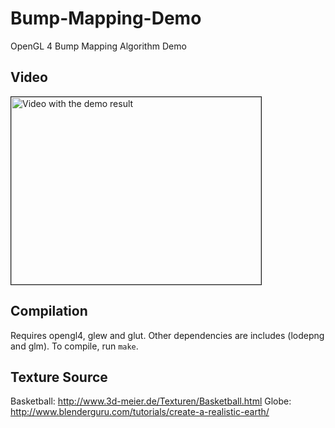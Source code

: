 # Bump-Mapping-Demo
OpenGL 4 Bump Mapping Algorithm Demo

## Video
<a href="http://www.youtube.com/watch?feature=player_embedded&v=dRRiWkRaqxs" target="_blank">
<img src="http://img.youtube.com/vi/dRRiWkRaqxs/0.jpg" alt="Video with the demo result" width="400" height="300" border="1"/>
</a>

## Compilation
Requires opengl4, glew and glut.
Other dependencies are includes (lodepng and glm).
To compile, run `make`.

## Texture Source
Basketball: http://www.3d-meier.de/Texturen/Basketball.html 
Globe: http://www.blenderguru.com/tutorials/create-a-realistic-earth/

